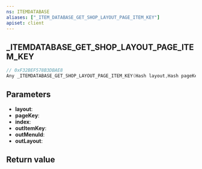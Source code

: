 ```yaml
---
ns: ITEMDATABASE
aliases: ["_ITEM_DATABASE_GET_SHOP_LAYOUT_PAGE_ITEM_KEY"]
apiset: client
---
```

## _ITEMDATABASE_GET_SHOP_LAYOUT_PAGE_ITEM_KEY

```c
// 0xF32BEF578B3DBAE8
Any _ITEMDATABASE_GET_SHOP_LAYOUT_PAGE_ITEM_KEY(Hash layout,Hash pageKey,int index,Hash* outItemKey,int* outMenuId,Hash* outLayout);
```


## Parameters
* **layout**:
* **pageKey**:
* **index**:
* **outItemKey**:
* **outMenuId**:
* **outLayout**:

## Return value

